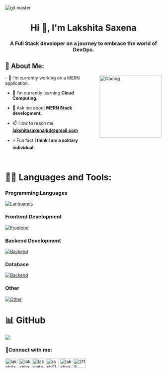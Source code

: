 ![git master](https://github.com/LakshitaS/lakshitaS/assets/97253226/76cb82f4-083f-4792-be58-1f4a40a9d5b6)




<h1 align="center">Hi 👋, I'm Lakshita Saxena</h1>
<h3 align="center">A Full Stack developer on a journey to embrace the world of DevOps.</h3>
 
<h2 >🤶 About Me:</h2>
<img  align="right" alt="Coding" width="200px" src="https://th.bing.com/th/id/OIP.glgYHUrCJKJ1o2lAQac6FwHaHa?pid=ImgDet&rs=1" alt="lakshitas" ></img>
- 🔭 I’m currently working on a MERN application.

- 🌱 I’m currently learning **Cloud Computing.**

- 💬 Ask me about **MERN Stack development.**

- 📫 How to reach me **lakshitasaxenajbd@gmail.com**

- ⚡ Fun fact **I think I am a solitary individual.**
</br>

# 🐱‍👤 Languages and Tools:

### Programming Languages
[![Languages](https://skillicons.dev/icons?i=cpp,c,js,py,java)](https://skillicons.dev) <br/>
### Frontend Development
[![Frontend](https://skillicons.dev/icons?i=react,html,css,bootstrap,jquery)](https://skillicons.dev)
### Backend Development
[![Backend](https://skillicons.dev/icons?i=nodejs,express)](https://skillicons.dev)
### Database
[![Backend](https://skillicons.dev/icons?i=mongodb,mysql)](https://skillicons.dev)
### Other
[![Other](https://skillicons.dev/icons?i=git,github,linux,bash)](https://skillicons.dev)

# 📊 GitHub
![](https://github-readme-streak-stats.herokuapp.com/?user=LakshitaS&theme=vision-friendly-dark&hide_border=false)<br/>


<h3 align="left">🙌Connect with me:</h3>
<p align="left">
<a href="https://twitter.com/lakshita saxena" target="blank"><img align="center" src="https://raw.githubusercontent.com/rahuldkjain/github-profile-readme-generator/master/src/images/icons/Social/twitter.svg" alt="lakshita saxena" height="30" width="40" /></a>
<a href="https://linkedin.com/in/lakshita saxena" target="blank"><img align="center" src="https://raw.githubusercontent.com/rahuldkjain/github-profile-readme-generator/master/src/images/icons/Social/linked-in-alt.svg" alt="lakshita saxena" height="30" width="40" /></a>
<a href="https://instagram.com/lakshita.saxena1" target="blank"><img align="center" src="https://raw.githubusercontent.com/rahuldkjain/github-profile-readme-generator/master/src/images/icons/Social/instagram.svg" alt="lakshita.saxena1" height="30" width="40" /></a>
<a href="https://codeforces.com/profile/rashi11" target="blank"><img align="center" src="https://raw.githubusercontent.com/rahuldkjain/github-profile-readme-generator/master/src/images/icons/Social/codeforces.svg" alt="rashi11" height="30" width="40" /></a>
<a href="https://www.leetcode.com/lakshitasaxena07" target="blank"><img align="center" src="https://raw.githubusercontent.com/rahuldkjain/github-profile-readme-generator/master/src/images/icons/Social/leet-code.svg" alt="lakshitasaxena07" height="30" width="40" /></a>
<a href="https://discord.gg/2118" target="blank"><img align="center" src="https://raw.githubusercontent.com/rahuldkjain/github-profile-readme-generator/master/src/images/icons/Social/discord.svg" alt="2118" height="30" width="40" /></a>
</p>





